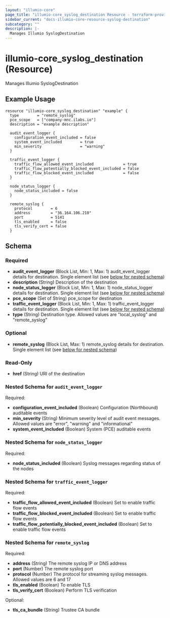 ```yaml
---
layout: "illumio-core"
page_title: "illumio-core_syslog_destination Resource - terraform-provider-illumio-core"
sidebar_current: "docs-illumio-core-resource-syslog-destination"
subcategory: ""
description: |-
  Manages Illumio SyslogDestination
---
```


# illumio-core_syslog_destination (Resource)

Manages Illumio SyslogDestination

Example Usage
------------

```hcl
resource "illumio-core_syslog_destination" "example" {
  type        = "remote_syslog"
  pce_scope   = ["company-mnc.ilabs.io"]
  description = "example description"

  audit_event_logger {
    configuration_event_included = false
    system_event_included        = true
    min_severity                 = "warning"
  }

  traffic_event_logger {
    traffic_flow_allowed_event_included             = true
    traffic_flow_potentially_blocked_event_included = false
    traffic_flow_blocked_event_included             = false
  }

  node_status_logger {
    node_status_included = false
  }

  remote_syslog {
    protocol        = 6
    address         = "36.164.106.210"
    port            = 5141
    tls_enabled     = false
    tls_verify_cert = false
  }
```

## Schema

### Required

- **audit_event_logger** (Block List, Min: 1, Max: 1) audit_event_logger details for destination. Single element list (see [below for nested schema](#nestedblock--audit_event_logger))
- **description** (String) Description of the destination
- **node_status_logger** (Block List, Min: 1, Max: 1) node_status_logger details for destination. Single element list (see [below for nested schema](#nestedblock--node_status_logger))
- **pce_scope** (Set of String) pce_scope for destination
- **traffic_event_logger** (Block List, Min: 1, Max: 1) traffic_event_logger details for destination. Single element list (see [below for nested schema](#nestedblock--traffic_event_logger))
- **type** (String) Destination type. Allowed values are "local_syslog" and "remote_syslog"

### Optional
- **remote_syslog** (Block List, Max: 1) remote_syslog details for destination. Single element list (see [below for nested schema](#nestedblock--remote_syslog))

### Read-Only

- **href** (String) URI of the destination

<a id="nestedblock--audit_event_logger"></a>
### Nested Schema for `audit_event_logger`

Required:

- **configuration_event_included** (Boolean) Configuration (Northbound) auditable events
- **min_severity** (String) Minimum severity level of audit event messages. Allowed values are "error", "warning" and "informational"
- **system_event_included** (Boolean) System (PCE) auditable events


<a id="nestedblock--node_status_logger"></a>
### Nested Schema for `node_status_logger`

Required:

- **node_status_included** (Boolean) Syslog messages regarding status of the nodes


<a id="nestedblock--traffic_event_logger"></a>
### Nested Schema for `traffic_event_logger`

Required:

- **traffic_flow_allowed_event_included** (Boolean) Set to enable traffic flow events
- **traffic_flow_blocked_event_included** (Boolean) Set to enable traffic flow events
- **traffic_flow_potentially_blocked_event_included** (Boolean) Set to enable traffic flow events


<a id="nestedblock--remote_syslog"></a>
### Nested Schema for `remote_syslog`

Required:

- **address** (String) The remote syslog IP or DNS address
- **port** (Number) The remote syslog port
- **protocol** (Number) The protocol for streaming syslog messages. Allowed values are 6 and 17
- **tls_enabled** (Boolean) To enable TLS
- **tls_verify_cert** (Boolean) Perform TLS verification

Optional:

- **tls_ca_bundle** (String) Trustee CA bundle


